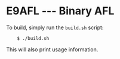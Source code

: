 # E9AFL --- Binary AFL

To build, simply run the `build.sh` script:

        $ ./build.sh

This will also print usage information.

